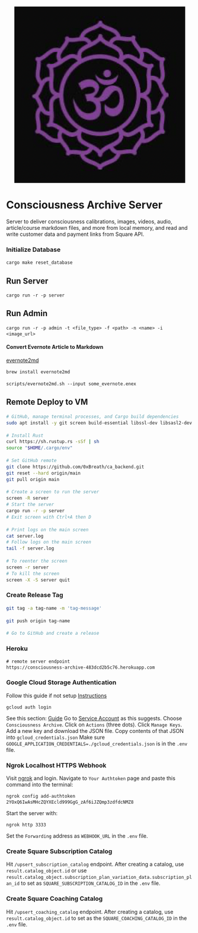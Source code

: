 <p align="center">
  <a href="https://consciousnessarchive.com">
    <img alt="Consciousness Archive" src="./logo.png" />
  </a>
</p>

[//]: # (# Consciousness Archive)


# Consciousness Archive Server
Server to deliver consciousness calibrations, images, videos, audio, article/course markdown files, and more from local memory,
and read and write customer data and payment links from Square API.


### Initialize Database
```shell
cargo make reset_database
```

## Run Server
```shell
cargo run -r -p server
```

## Run Admin
```shell
cargo run -r -p admin -t <file_type> -f <path> -n <name> -i <image_url>
```

#### Convert Evernote Article to Markdown
[evernote2md](https://github.com/wormi4ok/evernote2md)
```shell
brew install evernote2md

scripts/evernote2md.sh --input some_evernote.enex
```


## Remote Deploy to VM
```bash
# GitHub, manage terminal processes, and Cargo build dependencies
sudo apt install -y git screen build-essential libssl-dev libsasl2-dev pkg-config libfontconfig libfontconfig1-dev

# Install Rust
curl https://sh.rustup.rs -sSf | sh
source "$HOME/.cargo/env"

# Set GitHub remote
git clone https://github.com/0xBreath/ca_backend.git
git reset --hard origin/main
git pull origin main

# Create a screen to run the server
screen -R server
# Start the server
cargo run -r -p server
# Exit screen with Ctrl+A then D

# Print logs on the main screen
cat server.log
# Follow logs on the main screen
tail -f server.log

# To reenter the screen
screen -r server
# To kill the screen
screen -X -S server quit
```

### Create Release Tag
```bash
git tag -a tag-name -m 'tag-message'

git push origin tag-name

# Go to GitHub and create a release
```

### Heroku
```shell
# remote server endpoint
https://consciousness-archive-483dcd2b5c76.herokuapp.com
```


### Google Cloud Storage Authentication
Follow this guide if not setup
[Instructions](https://cloud.google.com/sdk/docs/install)
```shell
gcloud auth login
```
See this section: [Guide](https://cloud.google.com/sdk/docs/authorizing#key)
Go to [Service Account](https://console.cloud.google.com/projectselector2/iam-admin/serviceaccounts?supportedpurview=project) as this suggests.
Choose `Consciousness Archive`.
Click on `Actions` (three dots).
Click `Manage Keys`.
Add a new key and download the JSON file.
Copy contents of that JSON into `gcloud_credentials.json`
Make sure `GOOGLE_APPLICATION_CREDENTIALS=./gcloud_credentials.json` is in the `.env` file.


### Ngrok Localhost HTTPS Webhook
Visit [ngrok](https://ngrok.com/) and login.
Navigate to `Your Authtoken` page and paste this command into the terminal:
```shell
ngrok config add-authtoken 2YOxQ6IwAsMHcZQYXEcld999GgG_zAf6iJZQmp3zdfdcNMZ8
```
Start the server with:
```shell
ngrok http 3333
```
Set the `Forwarding` address as `WEBHOOK_URL` in the `.env` file.


### Create Square Subscription Catalog
Hit `/upsert_subscription_catalog` endpoint.
After creating a catalog, use `result.catalog_object.id`
or use `result.catalog_object.subscription_plan_variation_data.subscription_plan_id`
to set as `SQUARE_SUBSCRIPTION_CATALOG_ID` in the `.env` file.


### Create Square Coaching Catalog
Hit `/upsert_coaching_catalog` endpoint.
After creating a catalog, use `result.catalog_object.id`
to set as the `SQUARE_COACHING_CATALOG_ID` in the `.env` file.